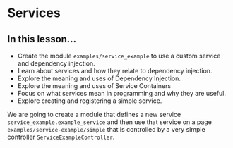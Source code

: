# Services

## In this lesson...

*   Create the module `examples/service_example` to use a custom service and dependency injection.
*   Learn about services and how they relate to dependency injection.
*   Explore the meaning and uses of Dependency Injection.
*   Explore the meaning and uses of Service Containers
*   Focus on what services mean in programming and why they are useful.
*   Explore creating and registering a simple service.

We are going to create a module that defines a new service `service_example.example_service` and then use that service on a page `examples/service-example/simple` that is controlled by a very simple controller `ServiceExampleController`.
